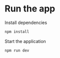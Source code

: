 # Run the app 

Install dependencies

```bash
npm install
```

Start the application

```bash
npm run dev
```